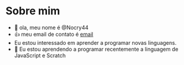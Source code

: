 # Sobre mim
- 👋 ola, meu nome é @Nocry44
- :+1: meu email de contato é [email](brayan.vinicios.nogueira@escola.pr.gov.br)
- Eu estou interessado em aprender a programar novas linguagens.
- 🌱 Eu estou aprendendo a programar recentemente a linguagem de JavaScript e Scratch
